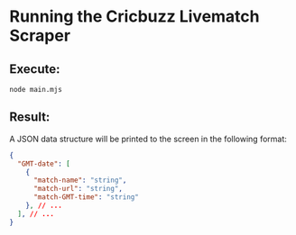 # Running the Cricbuzz Livematch Scraper

## Execute: 
`node main.mjs`

## Result: 
A JSON data structure will be printed to the screen in the following format:
```json
{
  "GMT-date": [
    {
      "match-name": "string",
      "match-url": "string",
      "match-GMT-time": "string"
    }, // ...
  ], // ...
}
```